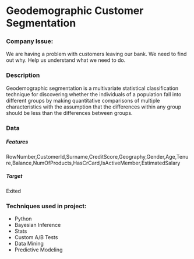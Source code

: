 # Geodemographic Customer Segmentation

### Company Issue:
We are having a problem with customers leaving our bank. We need to find out why. Help us understand what we need to do.

### Description 
Geodemographic segmentation is a multivariate statistical classification technique for discovering whether the individuals of a population fall into different groups by making quantitative comparisons of multiple characteristics with the assumption that the differences within any group should be less than the differences between groups.

### Data
##### Features
RowNumber,CustomerId,Surname,CreditScore,Geography,Gender,Age,Tenure,Balance,NumOfProducts,HasCrCard,IsActiveMember,EstimatedSalary
##### Target
Exited

### Techniques used in project:
- Python
- Bayesian Inference
- Stats
- Custom A/B Tests
- Data Mining
- Predictive Modeling
